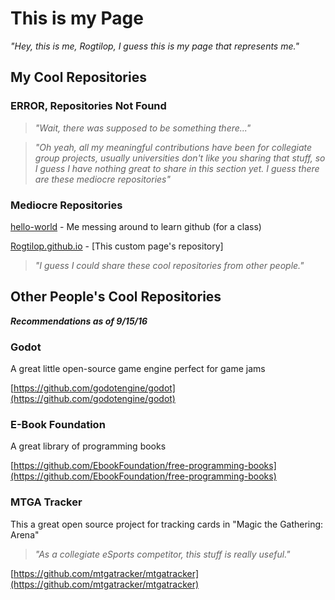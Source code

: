 # This is my Page
_"Hey, this is me, Rogtilop, I guess this is my page that represents me."_


## My Cool Repositories
### **ERROR, Repositories Not Found**
>_"Wait, there was supposed to be something there..."_

>_"Oh yeah, all my meaningful contributions have been for collegiate group projects, usually universities don't like you sharing that stuff, so I guess I have nothing great to share in this section yet. I guess there are these mediocre repositories"_

### Mediocre Repositories

[hello-world](https://github.com/Rogtilop/hello-world) - Me messing around to learn github (for a class)

[Rogtilop.github.io](https://github.com/Rogtilop/Rogtilop.github.io) - [This custom page's repository]

>_"I guess I could share these cool repositories from other people."_


## Other People's Cool Repositories
_**Recommendations as of 9/15/16**_
### Godot
A great little open-source game engine perfect for game jams

[https://github.com/godotengine/godot](https://github.com/godotengine/godot)

### E-Book Foundation
A great library of programming books

[https://github.com/EbookFoundation/free-programming-books](https://github.com/EbookFoundation/free-programming-books)

### MTGA Tracker
This a great open source project for tracking cards in "Magic the Gathering: Arena"

>_"As a collegiate eSports competitor, this stuff is really useful."_

[https://github.com/mtgatracker/mtgatracker](https://github.com/mtgatracker/mtgatracker)
